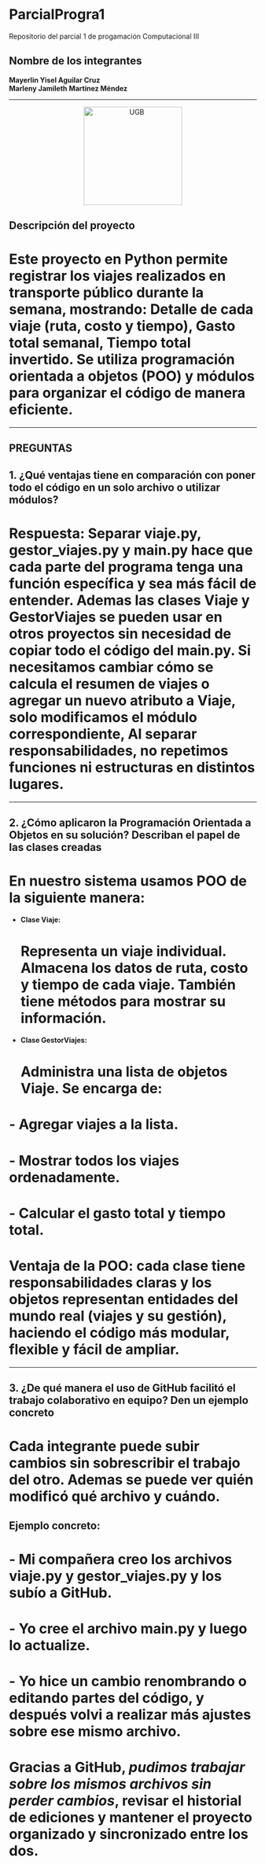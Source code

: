 # ParcialProgra1

Repositorio del parcial 1 de progamación Computacional III

## Nombre de los integrantes

**Mayerlin Yisel Aguilar Cruz**  
**Marleny Jamileth Martinez Méndez**

---



<p align="center">
  <img src="https://auprides.org/assets/imagenes/logos/universidades/UGB.png" alt="UGB" width="200">
</p>

## Descripción del proyecto

# Este proyecto en Python permite registrar los viajes realizados en transporte público durante la semana, mostrando: Detalle de cada viaje (ruta, costo y tiempo), Gasto total semanal, Tiempo total invertido. Se utiliza programación orientada a objetos (POO) y módulos para organizar el código de manera eficiente.

---

## PREGUNTAS

## 1. ¿Qué ventajas tiene en comparación con poner todo el código en un solo archivo o utilizar módulos?

# Respuesta: Separar viaje.py, gestor_viajes.py y main.py hace que cada parte del programa tenga una función específica y sea más fácil de entender. Ademas las clases Viaje y GestorViajes se pueden usar en otros proyectos sin necesidad de copiar todo el código del main.py. Si necesitamos cambiar cómo se calcula el resumen de viajes o agregar un nuevo atributo a Viaje, solo modificamos el módulo correspondiente, Al separar responsabilidades, no repetimos funciones ni estructuras en distintos lugares.

---

## 2. ¿Cómo aplicaron la Programación Orientada a Objetos en su solución? Describan el papel de las clases creadas

# En nuestro sistema usamos POO de la siguiente manera:

- **Clase Viaje:**  
  # Representa un viaje individual. Almacena los datos de ruta, costo y tiempo de cada viaje. También tiene métodos para mostrar su información.

- **Clase GestorViajes:**  
  # Administra una lista de objetos Viaje. Se encarga de:
#   - Agregar viajes a la lista.
#   - Mostrar todos los viajes ordenadamente.
#   - Calcular el gasto total y tiempo total.

# Ventaja de la POO: cada clase tiene responsabilidades claras y los objetos representan entidades del mundo real (viajes y su gestión), haciendo el código más modular, flexible y fácil de ampliar.

---

## 3. ¿De qué manera el uso de GitHub facilitó el trabajo colaborativo en equipo? Den un ejemplo concreto

# Cada integrante puede subir cambios sin sobrescribir el trabajo del otro. Ademas se puede ver quién modificó qué archivo y cuándo.

## Ejemplo concreto:

# - Mi compañera creo los archivos viaje.py y gestor_viajes.py y los subío a GitHub.
# - Yo cree el archivo main.py y luego lo actualize.
# - Yo hice un cambio renombrando o editando partes del código, y después volvi a realizar más ajustes sobre ese mismo archivo.

# Gracias a GitHub, *pudimos trabajar sobre los mismos archivos sin perder cambios*, revisar el historial de ediciones y mantener el proyecto organizado y sincronizado entre los dos.